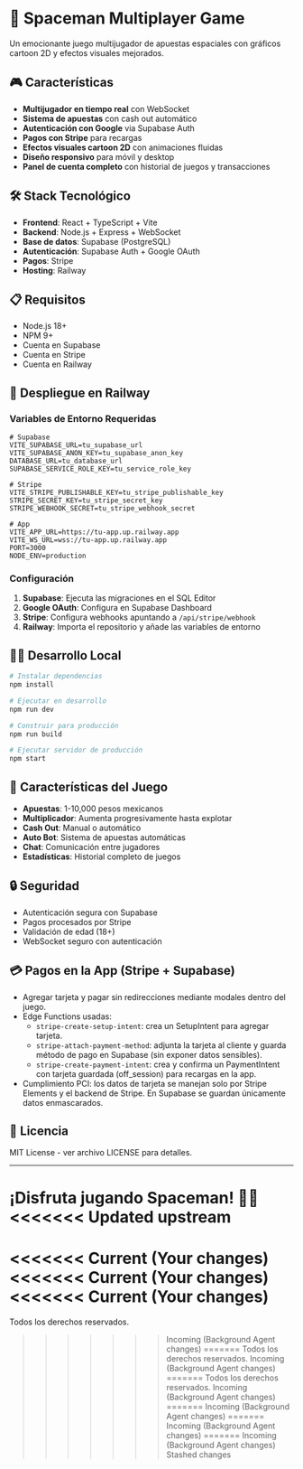 # 🚀 Spaceman Multiplayer Game

Un emocionante juego multijugador de apuestas espaciales con gráficos cartoon 2D y efectos visuales mejorados.

## 🎮 Características

- **Multijugador en tiempo real** con WebSocket
- **Sistema de apuestas** con cash out automático
- **Autenticación con Google** via Supabase Auth
- **Pagos con Stripe** para recargas
- **Efectos visuales cartoon 2D** con animaciones fluidas
- **Diseño responsivo** para móvil y desktop
- **Panel de cuenta completo** con historial de juegos y transacciones

## 🛠️ Stack Tecnológico

- **Frontend**: React + TypeScript + Vite
- **Backend**: Node.js + Express + WebSocket
- **Base de datos**: Supabase (PostgreSQL)
- **Autenticación**: Supabase Auth + Google OAuth
- **Pagos**: Stripe
- **Hosting**: Railway

## 📋 Requisitos

- Node.js 18+
- NPM 9+
- Cuenta en Supabase
- Cuenta en Stripe
- Cuenta en Railway

## 🚀 Despliegue en Railway

### Variables de Entorno Requeridas

```env
# Supabase
VITE_SUPABASE_URL=tu_supabase_url
VITE_SUPABASE_ANON_KEY=tu_supabase_anon_key
DATABASE_URL=tu_database_url
SUPABASE_SERVICE_ROLE_KEY=tu_service_role_key

# Stripe
VITE_STRIPE_PUBLISHABLE_KEY=tu_stripe_publishable_key
STRIPE_SECRET_KEY=tu_stripe_secret_key
STRIPE_WEBHOOK_SECRET=tu_stripe_webhook_secret

# App
VITE_APP_URL=https://tu-app.up.railway.app
VITE_WS_URL=wss://tu-app.up.railway.app
PORT=3000
NODE_ENV=production
```

### Configuración

1. **Supabase**: Ejecuta las migraciones en el SQL Editor
2. **Google OAuth**: Configura en Supabase Dashboard
3. **Stripe**: Configura webhooks apuntando a `/api/stripe/webhook`
4. **Railway**: Importa el repositorio y añade las variables de entorno

## 🏃‍♂️ Desarrollo Local

```bash
# Instalar dependencias
npm install

# Ejecutar en desarrollo
npm run dev

# Construir para producción
npm run build

# Ejecutar servidor de producción
npm start
```

## 📱 Características del Juego

- **Apuestas**: 1-10,000 pesos mexicanos
- **Multiplicador**: Aumenta progresivamente hasta explotar
- **Cash Out**: Manual o automático
- **Auto Bot**: Sistema de apuestas automáticas
- **Chat**: Comunicación entre jugadores
- **Estadísticas**: Historial completo de juegos

## 🔒 Seguridad

- Autenticación segura con Supabase
- Pagos procesados por Stripe
- Validación de edad (18+)
- WebSocket seguro con autenticación

## 💳 Pagos en la App (Stripe + Supabase)

- Agregar tarjeta y pagar sin redirecciones mediante modales dentro del juego.
- Edge Functions usadas:
  - `stripe-create-setup-intent`: crea un SetupIntent para agregar tarjeta.
  - `stripe-attach-payment-method`: adjunta la tarjeta al cliente y guarda método de pago en Supabase (sin exponer datos sensibles).
  - `stripe-create-payment-intent`: crea y confirma un PaymentIntent con tarjeta guardada (off_session) para recargas en la app.
- Cumplimiento PCI: los datos de tarjeta se manejan solo por Stripe Elements y el backend de Stripe. En Supabase se guardan únicamente datos enmascarados.

## 📄 Licencia

MIT License - ver archivo LICENSE para detalles.

---

¡Disfruta jugando Spaceman! 🚀✨
<<<<<<< Updated upstream
=======
<<<<<<< Current (Your changes)
<<<<<<< Current (Your changes)
<<<<<<< Current (Your changes)
=======
Todos los derechos reservados.
>>>>>>> Incoming (Background Agent changes)
=======
Todos los derechos reservados.
>>>>>>> Incoming (Background Agent changes)
=======
Todos los derechos reservados.
>>>>>>> Incoming (Background Agent changes)
=======
>>>>>>> Incoming (Background Agent changes)
=======
>>>>>>> Incoming (Background Agent changes)
=======
>>>>>>> Incoming (Background Agent changes)
>>>>>>> Stashed changes
